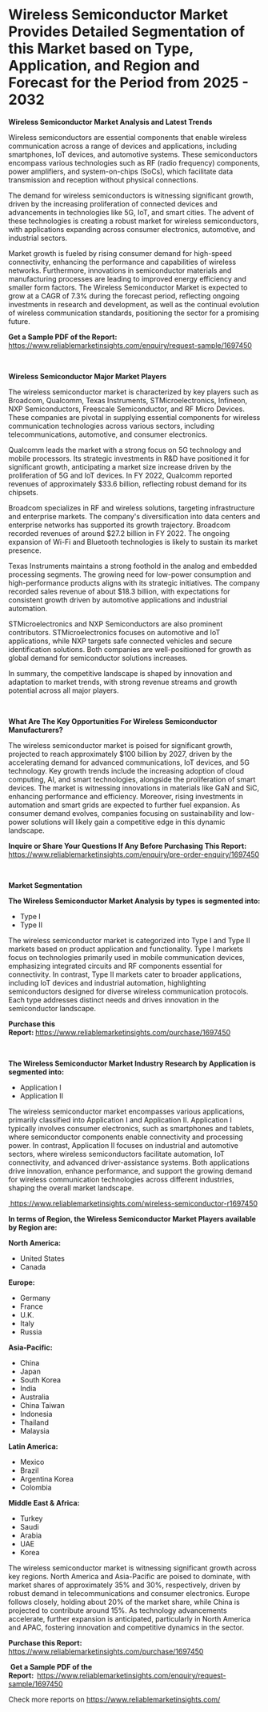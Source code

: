 <p><h1>Wireless Semiconductor Market Provides Detailed Segmentation of this Market based on Type, Application, and Region and Forecast for the Period from 2025 - 2032</h1></p><p><strong>Wireless Semiconductor Market Analysis and Latest Trends</strong></p>
<p><p>Wireless semiconductors are essential components that enable wireless communication across a range of devices and applications, including smartphones, IoT devices, and automotive systems. These semiconductors encompass various technologies such as RF (radio frequency) components, power amplifiers, and system-on-chips (SoCs), which facilitate data transmission and reception without physical connections. </p><p>The demand for wireless semiconductors is witnessing significant growth, driven by the increasing proliferation of connected devices and advancements in technologies like 5G, IoT, and smart cities. The advent of these technologies is creating a robust market for wireless semiconductors, with applications expanding across consumer electronics, automotive, and industrial sectors. </p><p>Market growth is fueled by rising consumer demand for high-speed connectivity, enhancing the performance and capabilities of wireless networks. Furthermore, innovations in semiconductor materials and manufacturing processes are leading to improved energy efficiency and smaller form factors. The Wireless Semiconductor Market is expected to grow at a CAGR of 7.3% during the forecast period, reflecting ongoing investments in research and development, as well as the continual evolution of wireless communication standards, positioning the sector for a promising future.</p></p>
<p><strong>Get a Sample PDF of the Report:&nbsp;</strong> <a href="https://www.reliablemarketinsights.com/enquiry/request-sample/1697450?utm_campaign=3551&utm_medium=2&utm_source=Github&utm_content=ia&utm_term=24032025&utm_id=wireless-semiconductor">https://www.reliablemarketinsights.com/enquiry/request-sample/1697450</a></p>
<p>&nbsp;</p>
<p><strong>Wireless Semiconductor Major Market Players</strong></p>
<p><p>The wireless semiconductor market is characterized by key players such as Broadcom, Qualcomm, Texas Instruments, STMicroelectronics, Infineon, NXP Semiconductors, Freescale Semiconductor, and RF Micro Devices. These companies are pivotal in supplying essential components for wireless communication technologies across various sectors, including telecommunications, automotive, and consumer electronics.</p><p>Qualcomm leads the market with a strong focus on 5G technology and mobile processors. Its strategic investments in R&D have positioned it for significant growth, anticipating a market size increase driven by the proliferation of 5G and IoT devices. In FY 2022, Qualcomm reported revenues of approximately $33.6 billion, reflecting robust demand for its chipsets.</p><p>Broadcom specializes in RF and wireless solutions, targeting infrastructure and enterprise markets. The company's diversification into data centers and enterprise networks has supported its growth trajectory. Broadcom recorded revenues of around $27.2 billion in FY 2022. The ongoing expansion of Wi-Fi and Bluetooth technologies is likely to sustain its market presence.</p><p>Texas Instruments maintains a strong foothold in the analog and embedded processing segments. The growing need for low-power consumption and high-performance products aligns with its strategic initiatives. The company recorded sales revenue of about $18.3 billion, with expectations for consistent growth driven by automotive applications and industrial automation.</p><p>STMicroelectronics and NXP Semiconductors are also prominent contributors. STMicroelectronics focuses on automotive and IoT applications, while NXP targets safe connected vehicles and secure identification solutions. Both companies are well-positioned for growth as global demand for semiconductor solutions increases.</p><p>In summary, the competitive landscape is shaped by innovation and adaptation to market trends, with strong revenue streams and growth potential across all major players.</p></p>
<p>&nbsp;</p>
<p><strong>What Are The Key Opportunities For Wireless Semiconductor Manufacturers?</strong></p>
<p><p>The wireless semiconductor market is poised for significant growth, projected to reach approximately $100 billion by 2027, driven by the accelerating demand for advanced communications, IoT devices, and 5G technology. Key growth trends include the increasing adoption of cloud computing, AI, and smart technologies, alongside the proliferation of smart devices. The market is witnessing innovations in materials like GaN and SiC, enhancing performance and efficiency. Moreover, rising investments in automation and smart grids are expected to further fuel expansion. As consumer demand evolves, companies focusing on sustainability and low-power solutions will likely gain a competitive edge in this dynamic landscape.</p></p>
<p><strong>Inquire or Share Your Questions If Any Before Purchasing This Report:</strong> <a href="https://www.reliablemarketinsights.com/enquiry/pre-order-enquiry/1697450?utm_campaign=3551&utm_medium=2&utm_source=Github&utm_content=ia&utm_term=24032025&utm_id=wireless-semiconductor">https://www.reliablemarketinsights.com/enquiry/pre-order-enquiry/1697450</a></p>
<p>&nbsp;</p>
<p><strong>Market Segmentation</strong></p>
<p><strong>The Wireless Semiconductor Market Analysis by types is segmented into:</strong></p>
<p><ul><li>Type I</li><li>Type II</li></ul></p>
<p><p>The wireless semiconductor market is categorized into Type I and Type II markets based on product application and functionality. Type I markets focus on technologies primarily used in mobile communication devices, emphasizing integrated circuits and RF components essential for connectivity. In contrast, Type II markets cater to broader applications, including IoT devices and industrial automation, highlighting semiconductors designed for diverse wireless communication protocols. Each type addresses distinct needs and drives innovation in the semiconductor landscape.</p></p>
<p><strong>Purchase this Report:&nbsp;</strong><a href="https://www.reliablemarketinsights.com/purchase/1697450?utm_campaign=3551&utm_medium=2&utm_source=Github&utm_content=ia&utm_term=24032025&utm_id=wireless-semiconductor">https://www.reliablemarketinsights.com/purchase/1697450</a></p>
<p>&nbsp;</p>
<p><strong>The Wireless Semiconductor Market Industry Research by Application is segmented into:</strong></p>
<p><ul><li>Application I</li><li>Application II</li></ul></p>
<p><p>The wireless semiconductor market encompasses various applications, primarily classified into Application I and Application II. Application I typically involves consumer electronics, such as smartphones and tablets, where semiconductor components enable connectivity and processing power. In contrast, Application II focuses on industrial and automotive sectors, where wireless semiconductors facilitate automation, IoT connectivity, and advanced driver-assistance systems. Both applications drive innovation, enhance performance, and support the growing demand for wireless communication technologies across different industries, shaping the overall market landscape.</p></p>
<p><a href="https://www.reliablemarketinsights.com/wireless-semiconductor-r1697450?utm_campaign=3551&utm_medium=2&utm_source=Github&utm_content=ia&utm_term=24032025&utm_id=wireless-semiconductor">&nbsp;https://www.reliablemarketinsights.com/wireless-semiconductor-r1697450</a></p>
<p><strong>In terms of Region, the Wireless Semiconductor Market Players available by Region are:</strong></p>
<p>
    <p> <strong> North America: </strong>
        <ul>
            <li>United States</li>
            <li>Canada</li>
        </ul>
        </p> 
    <p> <strong> Europe: </strong>
        <ul>
            <li>Germany</li>
            <li>France</li>
            <li>U.K.</li>
            <li>Italy</li>
            <li>Russia</li>
        </ul>
        </p> 
    <p> <strong> Asia-Pacific: </strong>
        <ul>
            <li>China</li>
            <li>Japan</li>
            <li>South Korea</li>
            <li>India</li>
            <li>Australia</li>
            <li>China Taiwan</li>
            <li>Indonesia</li>
            <li>Thailand</li>
            <li>Malaysia</li>
        </ul>
        </p> 
    <p> <strong> Latin America: </strong>
        <ul>
            <li>Mexico</li>
            <li>Brazil</li>
            <li>Argentina Korea</li>
            <li>Colombia</li>
        </ul>
        </p> 
    <p> <strong> Middle East & Africa: </strong>
        <ul>
            <li>Turkey</li>
            <li>Saudi</li>
            <li>Arabia</li>
            <li>UAE</li>
            <li>Korea</li>
        </ul>
    </p>
    </p>
<p><p>The wireless semiconductor market is witnessing significant growth across key regions. North America and Asia-Pacific are poised to dominate, with market shares of approximately 35% and 30%, respectively, driven by robust demand in telecommunications and consumer electronics. Europe follows closely, holding about 20% of the market share, while China is projected to contribute around 15%. As technology advancements accelerate, further expansion is anticipated, particularly in North America and APAC, fostering innovation and competitive dynamics in the sector.</p></p>
<p><strong>Purchase this Report: </strong><a href="https://www.reliablemarketinsights.com/purchase/1697450?utm_campaign=3551&utm_medium=2&utm_source=Github&utm_content=ia&utm_term=24032025&utm_id=wireless-semiconductor">https://www.reliablemarketinsights.com/purchase/1697450</a></p>
<p>&nbsp;<strong>Get a Sample PDF of the Report:&nbsp;&nbsp;</strong><a href="https://www.reliablemarketinsights.com/enquiry/request-sample/1697450?utm_campaign=3551&utm_medium=2&utm_source=Github&utm_content=ia&utm_term=24032025&utm_id=wireless-semiconductor">https://www.reliablemarketinsights.com/enquiry/request-sample/1697450</a></p>
<p><strong></strong></p>
<p>Check more reports on <a href="https://www.reliablemarketinsights.com/?utm_campaign=3551&utm_medium=2&utm_source=Github&utm_content=ia&utm_term=24032025&utm_id=wireless-semiconductor">https://www.reliablemarketinsights.com/</a></p>